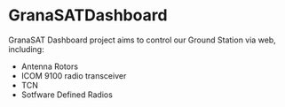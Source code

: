 # GranaSATDashboard

GranaSAT Dashboard project aims to control our Ground Station via web, including:

- Antenna Rotors
- ICOM 9100 radio transceiver
- TCN
- Sotfware Defined Radios
